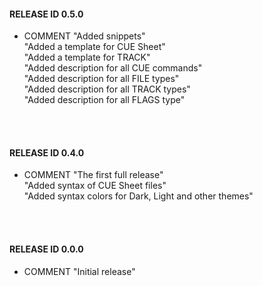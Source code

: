 #### RELEASE ID 0.5.0
- COMMENT "Added snippets"
<br>"Added a template for CUE Sheet"
<br>"Added a template for TRACK"
<br>"Added description for all CUE commands"
<br>"Added description for all FILE types"
<br>"Added description for all TRACK types"
<br>"Added description for all FLAGS type"
<br>
<br>

#### RELEASE ID 0.4.0
- COMMENT "The first full release"
<br>"Added syntax of CUE Sheet files"
<br>"Added syntax colors for Dark, Light and other themes"
<br>
<br>

#### RELEASE ID 0.0.0
- COMMENT "Initial release"